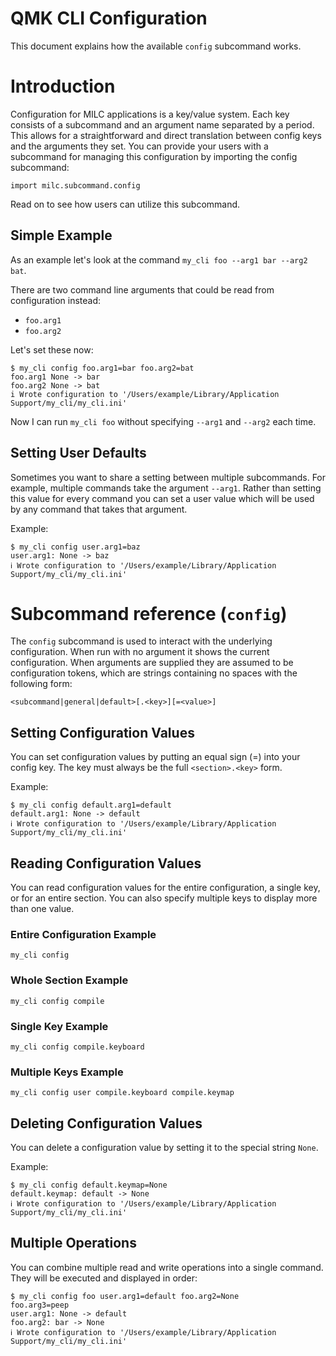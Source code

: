 # QMK CLI Configuration

This document explains how the available `config` subcommand works.

# Introduction

Configuration for MILC applications is a key/value system. Each key consists of a subcommand and an argument name separated by a period. This allows for a straightforward and direct translation between config keys and the arguments they set. You can provide your users with a subcommand for managing this configuration by importing the config subcommand:

`import milc.subcommand.config`

Read on to see how users can utilize this subcommand.

## Simple Example

As an example let's look at the command `my_cli foo --arg1 bar --arg2 bat`.

There are two command line arguments that could be read from configuration instead:

* `foo.arg1`
* `foo.arg2`

Let's set these now:

```
$ my_cli config foo.arg1=bar foo.arg2=bat
foo.arg1 None -> bar
foo.arg2 None -> bat
i Wrote configuration to '/Users/example/Library/Application Support/my_cli/my_cli.ini'
```

Now I can run `my_cli foo` without specifying `--arg1` and `--arg2` each time.

## Setting User Defaults

Sometimes you want to share a setting between multiple subcommands. For example, multiple commands take the argument `--arg1`. Rather than setting this value for every command you can set a user value which will be used by any command that takes that argument.

Example:

```
$ my_cli config user.arg1=baz
user.arg1: None -> baz
ℹ Wrote configuration to '/Users/example/Library/Application Support/my_cli/my_cli.ini'
```

# Subcommand reference (`config`)

The `config` subcommand is used to interact with the underlying configuration. When run with no argument it shows the current configuration. When arguments are supplied they are assumed to be configuration tokens, which are strings containing no spaces with the following form:

    <subcommand|general|default>[.<key>][=<value>]

## Setting Configuration Values

You can set configuration values by putting an equal sign (=) into your config key. The key must always be the full `<section>.<key>` form.

Example:

```
$ my_cli config default.arg1=default
default.arg1: None -> default
ℹ Wrote configuration to '/Users/example/Library/Application Support/my_cli/my_cli.ini'
```

## Reading Configuration Values

You can read configuration values for the entire configuration, a single key, or for an entire section. You can also specify multiple keys to display more than one value.

### Entire Configuration Example

    my_cli config

### Whole Section Example

    my_cli config compile

### Single Key Example

    my_cli config compile.keyboard

### Multiple Keys Example

    my_cli config user compile.keyboard compile.keymap

## Deleting Configuration Values

You can delete a configuration value by setting it to the special string `None`.

Example:

```
$ my_cli config default.keymap=None
default.keymap: default -> None
ℹ Wrote configuration to '/Users/example/Library/Application Support/my_cli/my_cli.ini'
```

## Multiple Operations

You can combine multiple read and write operations into a single command. They will be executed and displayed in order:

```
$ my_cli config foo user.arg1=default foo.arg2=None
foo.arg3=peep
user.arg1: None -> default
foo.arg2: bar -> None
ℹ Wrote configuration to '/Users/example/Library/Application Support/my_cli/my_cli.ini'
```
